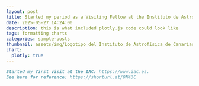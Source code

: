 ```yaml
---
layout: post
title: Started my period as a Visiting Fellow at the Instituto de Astrofísica de Canarias (IAC)!
date: 2025-05-27 14:24:00
description: this is what included plotly.js code could look like
tags: formatting charts
categories: sample-posts
thumbnail: assets/img/Logotipo_del_Instituto_de_Astrofísica_de_Canarias.svg
chart:
  plotly: true
---
```




````markdown
Started my first visit at the IAC: https://www.iac.es.
See here for reference: https://shorturl.at/0N43C
````